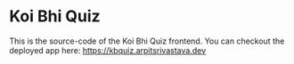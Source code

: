 # Koi Bhi Quiz
This is the source-code of the Koi Bhi Quiz frontend. You can checkout the deployed app here: https://kbquiz.arpitsrivastava.dev